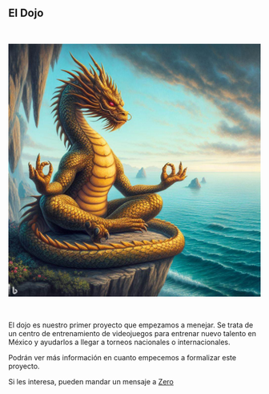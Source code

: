 

<section class="in-memoriam center">

# El Dojo
<br/>

![In memoriam](/content/images/meditating.jpeg)

</section>
<br/>

El dojo es nuestro primer proyecto que empezamos a menejar. Se trata de un centro de entrenamiento de videojuegos para entrenar nuevo talento en México y ayudarlos a llegar a torneos nacionales o internacionales.

Podrán ver más información en cuanto empecemos a formalizar este proyecto.

Si les interesa, pueden mandar un mensaje a [Zero](https://t.me/zerodragon)
